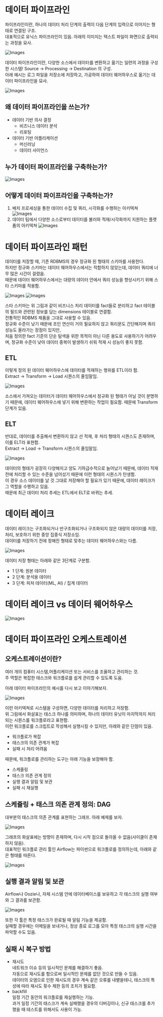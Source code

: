 # 데이터 파이프라인

파이프라인이란, 하나의 데이터 처리 단계의 출력이 다음 단계의 입력으로 이어지는 형태로 연결된 구조.  
대표적으로 유닉스 파이프라인이 있음. 아래의 이미지는 텍스트 파일이 화면으로 출력되는 과정을 묘사.  

![Images](../../Images/1-3.PNG)

데이터 파이프라인이란, 다양한 소스에서 데이터를 변환하고 옮기는 일련의 과정을 구성한 시스템!
Source → Processing → Destination 의 구성.  
아래 예시는 로그 파일을 저장소에 저장하고, 가공하여 데이터 웨어하우스로 옮기는 데이터 파이프라인을 묘사.

![Images](../../Images/1-4.PNG)

## 왜 데이터 파이프라인을 쓰는가?

* 데이터 기반 의사 결정
    * 비즈니스 데이터 분석
    * 리포팅
* 데이터 기반 어플리케이션
    * 머신러닝
    * 데이터 사이언스

## 누가 데이터 파이프라인을 구축하는가?

![Images](../../Images/1-5.PNG)

## 어떻게 데이터 파이프라인을 구축하는가?

1. 배치 프로세싱을 통한 데이터 수집 및 쿼리, 시각화를 수행하는 아키텍쳐  
![Images](../../Images/1-6.PNG)
2. 데이터 팀에서 다양한 소스로부터 데이터를 불러와 적재/시각화까지 지원하는 플랫폼의 아키텍쳐
![Images](../../Images/1-7.PNG)

# 데이터 파이프라인 패턴

데이터를 저장할 때, 기존 RDBMS의 경우 정규화 된 형태의 스키마를 사용한다.  
하지만 정규화 스키마는 데이터 웨어하우스에서는 적합하지 않았는데, 데이터 쿼리에 너무 많은 시간이 걸렸음.  
때문에 데이터 웨어하우스에서는 대량의 데이터 안에서 쿼리 성능을 향상시키기 위해 스타 스키마를 적용함.  

![Images](../../Images/1-8.PNG)
![Images](https://myservername.com/img/other/29/schema-types-data-warehouse-modeling-star-snowflake-schema.jpg)

스타 스키마는 위 그림과 같이 비즈니스 처리 데이터를 fact들로 분리하고 fact 테이블의 필드와 관련된 정보를 담는 dimensions 테이블로 연결함.  
전통적인 RDBMS 제품을 그대로 사용할 수 있음.  
정규화 수준이 낮기 때문에 조인 연산이 거의 필요하지 않고 쿼리문도 간단해지며 쿼리 성능도 올라가는 장점이 있지만,  
처음 정의한 fact 기준의 단순 탐색을 위한 목적이 아닌 다른 용도로 사용하기가 어려우며, 정규화 수준이 낮아 데이터 중복이 발생하기 쉬워 적재 시 성능이 좋지 못함.

## ETL

이렇게 정의 된 데이터 웨어하우스에 데이터를 적재하는 행위를 ETL이라 함.  
Extract → Transform → Load 시퀀스의 줄임말임.  

![Images](../../Images/1-9.PNG)

소스에서 가져오는 데이터가 데이터 웨어하우스에서 정규화 된 형태가 아닐 것이 분명하기 때문에, 데이터 웨어하우스에 넣기 위해 변환하는 작업이 필요함. 때문에 Transform 단계가 있음.  

## ELT

반대로, 데이터를 추출해서 변환하지 않고 선 적재, 후 처리 형태의 시퀀스도 존재하며, 이를 ELT라 표현함.  
Extract → Load → Transform 시퀀스의 줄임말임.  

![Images](../../Images/1-10.PNG)

데이터의 형태가 굉장히 다양해지고 양도 기하급수적으로 늘어났기 때문에, 데이터 적재 전에 처리할 수 있는 수준을 넘어섰기 때문에 이런 형태의 시퀀스가 탄생함.  
이 경우 소스 데이터를 날 것 그대로 저장해야 할 필요가 있기 때문에, 데이터 레이크가 그 역할을 수행하고 있음.  
때문에 최근 데이터 처리 추세는 ETL에서 ELT로 바뀌는 추세.

# 데이터 레이크

데이터 레이크는 구조화되거나 반구조화되거나 구조화되지 않은 대량의 데이터를 저장, 처리, 보호하기 위한 중앙 집중식 저장소임.  
데이터를 저장하기 전에 정해진 형태로 맞추는 데이터 웨어하우스와는 다름.  

![Images](https://d2908q01vomqb2.cloudfront.net/da4b9237bacccdf19c0760cab7aec4a8359010b0/2019/06/25/320x320-what-is-a-data-lake.b32634fa96e91bb5670b885be9428a2c0c40c76d.png)

데이터 저장 형태는 아래와 같은 3단계로 구분함.  

* 1 단계: 원본 데이터
* 2 단계: 분석용 데이터
* 3 단계: 피처 데이터(ML, AI) / 집계 데이터

# 데이터 레이크 vs 데이터 웨어하우스

![Images](https://mblogthumb-phinf.pstatic.net/MjAyMTAyMDFfMjEx/MDAxNjEyMTU2OTg3NDMw.P0bAk4ajoyGh6N7C4FxcJ_7bP6FPP237nd3NEP04LAkg.alkPoHKspNJzHnWi7MO3ISyEDWhzEr0AKNTXk_A7svYg.PNG.ki630808/datawarehouse_datalake1.PNG?type=w800)

# 데이터 파이프라인 오케스트레이션

## 오케스트레이션이란?

여러 개의 컴퓨터 시스템,어플리케이션 또는 서비스를 조율하고 관리하는 것.  
주 역할은 복잡한 태스크와 워크플로를 쉽게 관리할 수 있도록 도움.  

아래 데이터 파이프라인의 예시를 다시 보고 이야기해보자.  

![Images](../../Images/1-6.PNG)

이런 아키텍쳐로 시스템을 구성하면, 다양한 데이터를 처리하고 저장함.  
위 그림에서 화살표는 태스크 하나를 의미하며, 하나의 데이터 유닛이 마지막까지 처리되는 시퀀스를 워크플로라고 표현함.  
이런 워크플로를 스크립트로 작성해서 실행시킬 수 있지만, 아래와 같은 단점이 있음.  

* 워크플로가 복잡
* 태스크의 의존 관계가 복잡
* 실패 시 처리 어려움

때문에, 워크플로를 관리하는 도구는 아래 기능을 보장해야 함.  

* 스케줄링
* 태스크 의존 관계 정의
* 실행 결과 알림 및 보관
* 실패 시 재실행

## 스케쥴링 + 태스크 의존 관계 정의: DAG

대부분의 태스크의 의존 관계를 표현하는 그래프. 아래 예제를 보자.  

![Images](https://hazelcast.com/wp-content/uploads/2021/12/diagram-DAG.png)

그래프의 화살표에는 방향이 존재하며, 다시 시작 점으로 돌아올 수 없음(사이클이 존재하지 않음).  
대표적인 워크플로 관리 툴인 Airflow는 파이썬으로 워크플로를 정의하는데, 아래와 같은 형태를 따른다.  

![Images](../../Images/1-11.PNG)

## 실행 결과 알림 및 보관

Airflow나 Oozie나, 자체 시스템 안에 데이터베이스를 보유하고 각 태스크의 실행 여부와 그 결과를 보관함.  

![Images](../../Images/1-12.PNG)

또한 각 툴은 특정 태스크가 완료될 때 알림 기능을 제공함.  
실패할 경우에는 이메일을 보내거나, 정상 종료 로그를 모아 특정 태스크의 실행 시간을 파악할 수도 있음.  

## 실패 시 복구 방법

* 재시도  
네트워크 이슈 등의 일시적인 문제를 해결하기 좋음.  
자동으로 재시도를 함으로써 일시적인 문제를 없던 것으로 만들 수 있음.  
데이터의 오염으로 인한 재시도의 경우 계속 같은 오류를 내뱉을테니, 태스크의 특성에 따라 재시도 횟수 제한 등의 조치가 필요함.
* backfill  
일정 기간 동안의 워크플로를 재실행하는 기능.  
과거 일정 기간의 태스크가 계속 실패했을 경우의 디버깅이나, 신규 태스크를 추가했을 때 테스트를 위해서도 사용이 가능.  
